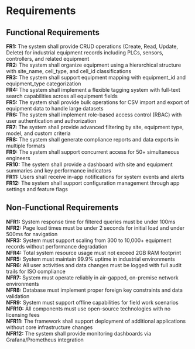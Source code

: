 # Requirements

## Functional Requirements
**FR1:** The system shall provide CRUD operations (Create, Read, Update, Delete) for industrial equipment
records including PLCs, sensors, controllers, and related equipment  
**FR2:** The system shall organize equipment using a hierarchical structure with site_name, cell_type, and
cell_id classifications  
**FR3:** The system shall support equipment mapping with equipment_id and equipment_type categorization  
**FR4:** The system shall implement a flexible tagging system with full-text search capabilities across
all equipment fields  
**FR5:** The system shall provide bulk operations for CSV import and export of equipment data to handle large datasets  
**FR6:** The system shall implement role-based access control (RBAC) with user authentication and authorization  
**FR7:** The system shall provide advanced filtering by site, equipment type, model, and custom criteria  
**FR8:** The system shall generate compliance reports and data exports in multiple formats  
**FR9:** The system shall support concurrent access for 50+ simultaneous engineers  
**FR10:** The system shall provide a dashboard with site and equipment summaries and key performance indicators  
**FR11:** Users shall receive in-app notifications for system events and alerts  
**FR12:** The system shall support configuration management through app settings and feature flags

## Non-Functional Requirements
**NFR1:** System response time for filtered queries must be under 100ms  
**NFR2:** Page load times must be under 2 seconds for initial load and under 500ms for navigation  
**NFR3:** System must support scaling from 300 to 10,000+ equipment records without performance degradation  
**NFR4:** Total system resource usage must not exceed 2GB RAM footprint  
**NFR5:** System must maintain 99.9% uptime in industrial environments  
**NFR6:** All user activities and data changes must be logged with full audit trails for ISO compliance  
**NFR7:** System must operate reliably in air-gapped, on-premise network environments  
**NFR8:** Database must implement proper foreign key constraints and data validation  
**NFR9:** System must support offline capabilities for field work scenarios  
**NFR10:** All components must use open-source technologies with no licensing fees  
**NFR11:** The framework shall support deployment of additional applications without core infrastructure changes  
**NFR12:** The system shall provide monitoring dashboards via Grafana/Prometheus integration
